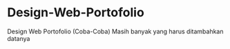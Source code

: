 # Design-Web-Portofolio
Design Web Portofolio (Coba-Coba)
Masih banyak yang harus ditambahkan datanya
